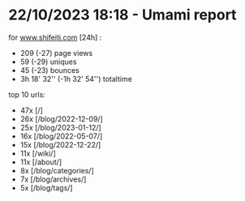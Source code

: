 # 22/10/2023 18:18 - Umami report
for www.shifeiti.com [24h] :

 - 209 (-27) page views
 - 59 (-29) uniques
 - 45 (-23) bounces
 - 3h 18' 32'' (-1h 32' 54'') totaltime


top 10 urls:
 - 47x [/]
 - 26x [/blog/2022-12-09/]
 - 25x [/blog/2023-01-12/]
 - 16x [/blog/2022-05-07/]
 - 15x [/blog/2022-12-22/]
 - 11x [/wiki/]
 - 11x [/about/]
 - 8x [/blog/categories/]
 - 7x [/blog/archives/]
 - 5x [/blog/tags/]


